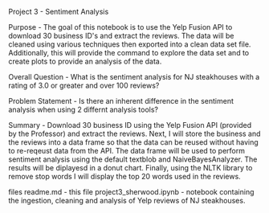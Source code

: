 Project 3 - Sentiment Analysis

Purpose - The goal of this notebook is to use the Yelp Fusion API to download 30 business ID's and extract the reviews. The data will be cleaned using various techniques then exported into a clean data set file. Additionally, this will provide the command to explore the data set and to create plots to provide an analysis of the data.

Overall Question -  What is the sentiment analysis for NJ steakhouses with a rating of 3.0 or greater and over 100 reviews?

Problem Statement - Is there an inherent difference in the sentiment analysis when using 2 differnt analysis tools?

Summary - Download 30 business ID using the Yelp Fusion API (provided by the Professor) and extract the reviews.  Next, I will store the business and the reviews into a data frame so that the data can be reused without having to re-reqeust data from the API.  The data frame will be used to perform sentiment analysis using the default textblob and NaiveBayesAnalyzer.  The results will be diplayesd in a donut chart.  Finally, using the NLTK library to remove stop words I will display the top 20 words used in the reviews.

files
readme.md - this file
project3_sherwood.ipynb - notebook containing the ingestion, cleaning and analysis of Yelp reviews of NJ steakhouses.